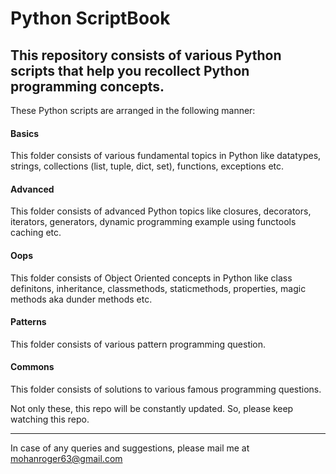 # Python ScriptBook

## This repository consists of various Python scripts that help you recollect Python programming concepts.

These Python scripts are arranged in the following manner:

#### Basics

This folder consists of various fundamental topics in Python like datatypes, strings, collections (list, tuple, dict, set), functions,
exceptions etc.

#### Advanced

This folder consists of advanced Python topics like closures, decorators, iterators, generators, dynamic programming example using functools caching etc.

#### Oops

This folder consists of Object Oriented concepts in Python like class definitons, inheritance, classmethods, staticmethods, properties, magic methods aka dunder methods etc.

#### Patterns
 
 This folder consists of various pattern programming question.

 #### Commons

 This folder consists of solutions to various famous programming questions.

 Not only these, this repo will be constantly updated. So, please keep watching this repo.

---

In case of any queries and suggestions, please mail me at mohanroger63@gmail.com